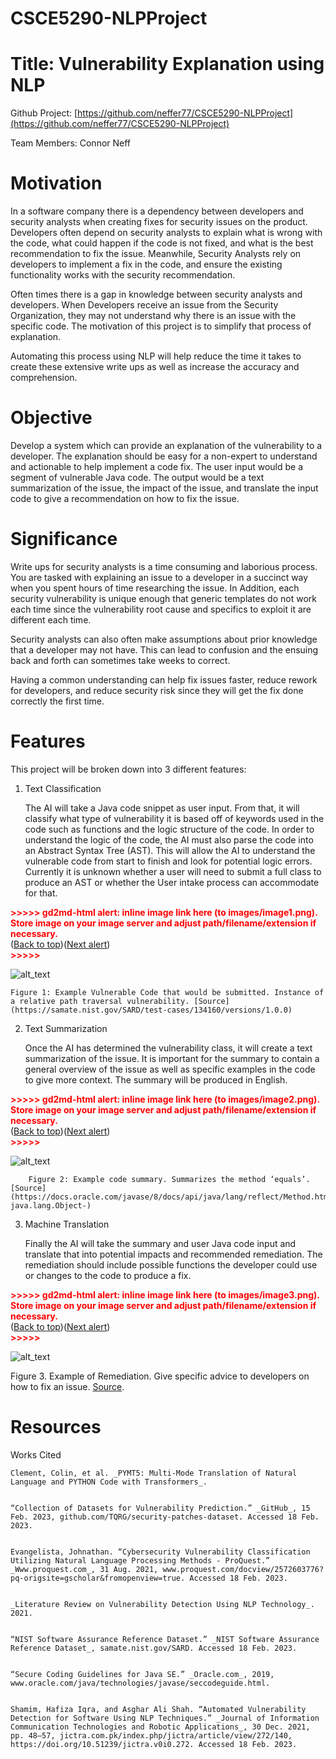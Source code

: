 # CSCE5290-NLPProject



# Title: Vulnerability Explanation using NLP

Github Project: [https://github.com/neffer77/CSCE5290-NLPProject](https://github.com/neffer77/CSCE5290-NLPProject)

Team Members: Connor Neff


# Motivation

In a software company there is a dependency between developers and security analysts when creating fixes for security issues on the product. Developers often depend on security analysts to explain what is wrong with the code, what could happen if the code is not fixed, and what is the best recommendation to fix the issue. Meanwhile, Security Analysts rely on developers to implement a fix in the code,  and ensure the existing functionality works with the security recommendation.

Often times there is a gap in knowledge between security analysts and developers. When Developers receive an issue from the Security Organization, they may not understand why there is an issue with the specific code. The motivation of this project is to simplify that process of explanation. 

Automating this process using NLP will help reduce the time it takes to create these extensive write ups as well as increase the accuracy and comprehension.


# Objective

Develop a system which can provide an explanation of the vulnerability to a developer. The explanation should be easy for a non-expert to understand and actionable to help implement a code fix. The user input would be a segment of vulnerable Java code. The output would be a text summarization of the issue, the impact of the issue, and translate the input code to give a recommendation on how to fix the issue. 


# Significance

Write ups for security analysts is a time consuming and laborious process. You are tasked with explaining an issue to a developer in a succinct way when you spent hours of time researching the issue.  In Addition, each security vulnerability is unique enough that generic templates do not work each time since the vulnerability root cause and specifics to exploit it are different each time. 

Security analysts can also often make assumptions about prior knowledge that a developer may not have. This can lead to confusion and the ensuing back and forth can sometimes take weeks to correct.

Having a common understanding can help fix issues faster, reduce rework for developers, and reduce security risk since they will get the fix done correctly the first time. 


# Features

This project will be broken down into 3 different features:



1. Text Classification

    The AI will take a Java code snippet as user input. From that, it will classify what type of vulnerability it is based off of keywords used in the code such as functions and the logic structure of the code. In order to understand the logic of the code, the AI must also parse the code into an Abstract Syntax Tree (AST). This will allow the AI to understand the vulnerable code from start to finish and look for potential logic errors. Currently it is unknown whether a user will need to submit a full class to produce an AST or whether the User intake process can accommodate for that. 


    

<p id="gdcalert1" ><span style="color: red; font-weight: bold">>>>>>  gd2md-html alert: inline image link here (to images/image1.png). Store image on your image server and adjust path/filename/extension if necessary. </span><br>(<a href="#">Back to top</a>)(<a href="#gdcalert2">Next alert</a>)<br><span style="color: red; font-weight: bold">>>>>> </span></p>


![alt_text](images/image1.png "image_tooltip")



    Figure 1: Example Vulnerable Code that would be submitted. Instance of a relative path traversal vulnerability. [Source](https://samate.nist.gov/SARD/test-cases/134160/versions/1.0.0)

2. Text Summarization

    Once the AI has determined the vulnerability class, it will create a text summarization of the issue. It is important for the summary to contain a general overview of the issue as well as specific examples in the code to give more context. The summary will be produced in English. 


    

<p id="gdcalert2" ><span style="color: red; font-weight: bold">>>>>>  gd2md-html alert: inline image link here (to images/image2.png). Store image on your image server and adjust path/filename/extension if necessary. </span><br>(<a href="#">Back to top</a>)(<a href="#gdcalert3">Next alert</a>)<br><span style="color: red; font-weight: bold">>>>>> </span></p>


![alt_text](images/image2.png "image_tooltip")



        Figure 2: Example code summary. Summarizes the method ‘equals’. [Source](https://docs.oracle.com/javase/8/docs/api/java/lang/reflect/Method.html#equals-java.lang.Object-)

3. Machine Translation

    Finally the AI will take the summary and user Java code input and translate that into potential impacts and recommended remediation. The remediation should include possible functions the developer could use or changes to the code to produce a fix. 




<p id="gdcalert3" ><span style="color: red; font-weight: bold">>>>>>  gd2md-html alert: inline image link here (to images/image3.png). Store image on your image server and adjust path/filename/extension if necessary. </span><br>(<a href="#">Back to top</a>)(<a href="#gdcalert4">Next alert</a>)<br><span style="color: red; font-weight: bold">>>>>> </span></p>


![alt_text](images/image3.png "image_tooltip")


Figure 3. Example of Remediation. Give specific advice to developers on how to fix an issue. [Source](https://cwe.mitre.org/data/definitions/79.html).


# Resources

Works Cited


    Clement, Colin, et al. _PYMT5: Multi-Mode Translation of Natural Language and PYTHON Code with Transformers_.


    “Collection of Datasets for Vulnerability Prediction.” _GitHub_, 15 Feb. 2023, github.com/TQRG/security-patches-dataset. Accessed 18 Feb. 2023.


    Evangelista, Johnathan. “Cybersecurity Vulnerability Classification Utilizing Natural Language Processing Methods - ProQuest.” _Www.proquest.com_, 31 Aug. 2021, www.proquest.com/docview/2572603776?pq-origsite=gscholar&fromopenview=true. Accessed 18 Feb. 2023.


    _Literature Review on Vulnerability Detection Using NLP Technology_. 2021.


    “NIST Software Assurance Reference Dataset.” _NIST Software Assurance Reference Dataset_, samate.nist.gov/SARD. Accessed 18 Feb. 2023.


    “Secure Coding Guidelines for Java SE.” _Oracle.com_, 2019, www.oracle.com/java/technologies/javase/seccodeguide.html.


    Shamim, Hafiza Iqra, and Asghar Ali Shah. “Automated Vulnerability Detection for Software Using NLP Techniques.” _Journal of Information Communication Technologies and Robotic Applications_, 30 Dec. 2021, pp. 48–57, jictra.com.pk/index.php/jictra/article/view/272/140, https://doi.org/10.51239/jictra.v0i0.272. Accessed 18 Feb. 2023.
